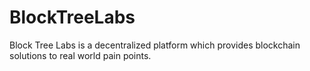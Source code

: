 # BlockTreeLabs

Block Tree Labs is a decentralized platform which provides blockchain solutions to real world pain points.
